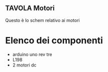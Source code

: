 TAVOLA Motori
--------------

Questo è lo schem relativo ai motori

Elenco dei componenti
====================
* arduino uno rev tre
* L198
* 2 motori dc
 
